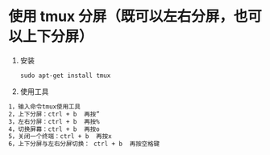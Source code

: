 # 使用 tmux 分屏（既可以左右分屏，也可以上下分屏）



1. 安装

   ```shell
   sudo apt-get install tmux
   ```

   

2.  使用工具

   ```sh
   1，输入命令tmux使用工具
   2，上下分屏：ctrl + b  再按”
   3，左右分屏：ctrl + b  再按%
   4，切换屏幕：ctrl + b  再按o
   5，关闭一个终端：ctrl + b  再按x
   6，上下分屏与左右分屏切换： ctrl + b  再按空格键
   ```

   

   